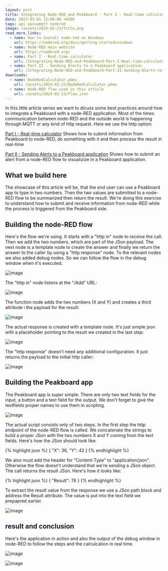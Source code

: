 ```yaml
---
layout: post
title: Integrating Node-RED and Peakboard - Part I - Real-time calculator
date: 2023-03-01 12:00:00 +0200
tags: api opcuamqtt nodered
image: /assets/2024-03-23/title.png
read_more_links:
  - name: How to install node-red on Windows
    url: https://nodered.org/docs/getting-started/windows
  - name: Node-RED main website
    url: https://nodered.org/
  - name: Part I - Real-time calculator
    url: /Integrating-Node-RED-and-Peakboard-Part-I-Real-time-calculator.html
  - name: Part II - Sending Alerts to a Peakboard application
    url: /Integrating-Node-RED-and-Peakboard-Part-II-Sending-Alerts-to-an-Peakboard-application.html
downloads:
  - name: NodeRedCalculator.pbmx
    url: /assets/2024-03-23/NodeRedCalculator.pbmx
  - name: Node-RED flow used in this article
    url: /assets/2024-03-23/flow.json
---
```

In this little article series we want to dicuss some best practices around how to integrate a Peakboard with a node-RED application. Most of the times communication between node-RED and the outside world is happening through MQTT or any kind of http request. Here we use the http option:

[Part I - Real-time calculator](/Integrating-Node-RED-and-Peakboard-Part-I-Real-time-calculator.html)
Shows how to submit information from Peakboard to node-RED, do something with it and then process the result in real-time

[Part II - Sending Alerts to a Peakboard application](/Integrating-Node-RED-and-Peakboard-Part-II-Sending-Alerts-to-an-Peakboard-application.html)
Shows how to submit an alert from a node-RED flow to visualizize in a Peakboard application.

## What we build here

The showcase of this article will be, that the end user can use a Peakboard app to type in two numbers. Then the two values are submitted to a node-RED flow to be summarized then return the result. We're doing this exercise to understand how to submit and receive information from node-RED while the process is triggered from the Peakboard side.

## Building the node-RED flow

Here's the flow we're using. It starts with a "http in" node to receive the call. Then we add the two numbers, which are part of the JSon payload. The next node is a template node to create the answer and finally we return the answer to the caller by using a "http response" node. To the relevant nodes we also added debug nodes. So we can follow the flow in the debug window when it's executed.

![image](/assets/2024-03-2/010.png)

The "http in" node listens at the "/Add" URL:

![image](/assets/2024-03-2/020.png)

The function node adds the two numbers (X and Y) and creates a third attribute i the payload for the result:

![image](/assets/2024-03-2/021.png)

The actual response is created with a template node. It's just simple json with a placeholder pointing to the result we created in the last step:

![image](/assets/2024-03-2/022.png)

The "http response" doesn't need any additional configuration. It just returns the payload to the initial http caller:

![image](/assets/2024-03-2/023.png)

## Building the Peakboard app

The Peakboard app is super simple. There are only two text fields for the input, a button and a text field for the output. We don't forget to give the textfields proper names to use them in scripting.

![image](/assets/2024-03-2/030.png)

The actual script consists only of two steps. In the first step the http endpoint of the node-RED flow is called. We concatenate the strings to build a proper JSon with the two numbers X and Y coming from the text fields. Here's how the JSon should look like:

{% highlight json %}
{
    "X": 36,
    "Y": 42
}
{% endhighlight %}

We also must add the header for "Content-Type" to "application/json". Otherwise the flow doesn't understand that we're sending a JSon object.
The call returns the result JSon. Here's how it looks like:

{% highlight json %}
{
    "Result": 78
}
{% endhighlight %}

To extract the result value from the response we use a JSon path block and address the Result attribute. The value is put into the text field we prepapred earlier.

![image](/assets/2024-03-2/040.png)

## result and conclusion

Here's the application in action and also the output of the debug window in node-RED to follow the steps and the calculcation in real time.

![image](/assets/2024-03-2/result.gif)

![image](/assets/2024-03-2/050.png)

